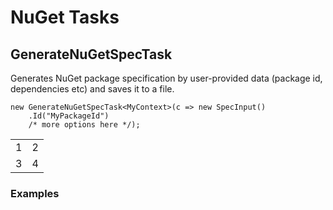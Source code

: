﻿# NuGet Tasks #

## GenerateNuGetSpecTask ##

Generates NuGet package specification by user-provided data (package id, dependencies etc) and saves it to a file.

    new GenerateNuGetSpecTask<MyContext>(c => new SpecInput()
		.Id("MyPackageId")
		/* more options here */);

<!-- comment -->

<table>
	<tr>
		<td>1</td>
		<td>2</td>
	</tr>
	<tr>
		<td>3</td>
		<td>4</td>
	</tr>
</table>

### Examples ###

